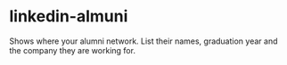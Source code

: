 linkedin-almuni
===============

Shows where your alumni network. List their names, graduation year and the company they are working for.
